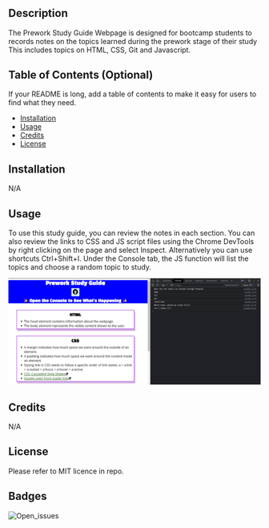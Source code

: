 # <Prework Study Guide>

## Description

The Prework Study Guide Webpage is designed for bootcamp students to records notes on the topics learned during the prework stage of their study This includes topics on HTML, CSS, Git and Javascript.

## Table of Contents (Optional)

If your README is long, add a table of contents to make it easy for users to find what they need.

- [Installation](#installation)
- [Usage](#usage)
- [Credits](#credits)
- [License](#license)

## Installation

N/A

## Usage
To use this study guide, you can review the notes in each section. 
You can also review the links to CSS and JS script files using the Chrome DevTools by right clicking on the page and select Inspect. Alternatively you can use shortcuts Ctrl+Shift+I.
Under the Console tab, the JS function will list the topics and choose a random topic to study.

![alt text](assets/screenshot.png)

## Credits

N/A

## License

Please refer to MIT licence in repo.

## Badges

![Open_issues](https://img.shields.io/github/issues/amethystlyre/prework-study-guide?style=flat&logo=gitlab&logoColor=pink&color=purple
)